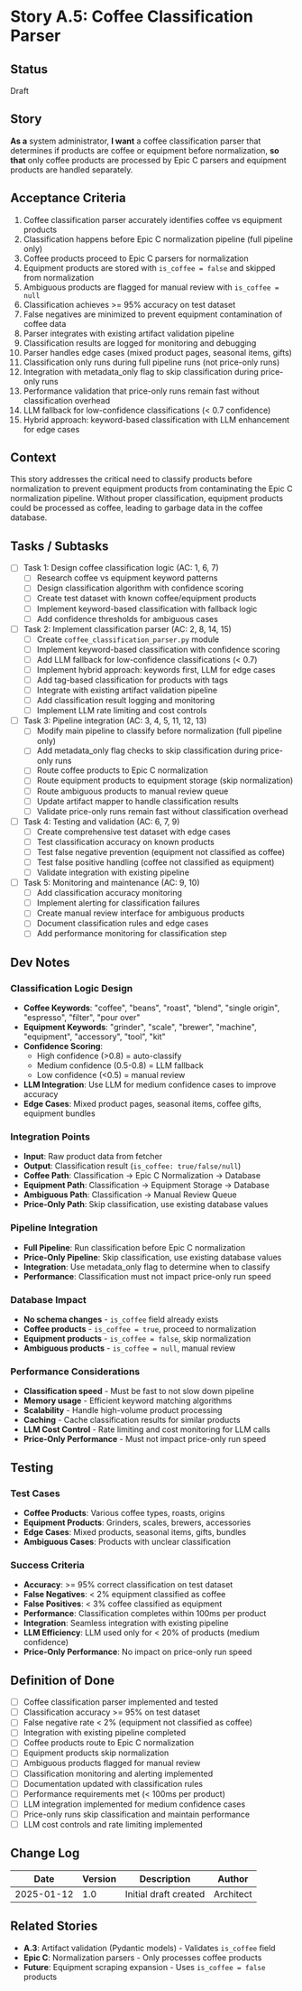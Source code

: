 # Story A.5: Coffee Classification Parser

## Status
Draft

## Story
**As a** system administrator,
**I want** a coffee classification parser that determines if products are coffee or equipment before normalization,
**so that** only coffee products are processed by Epic C parsers and equipment products are handled separately.

## Acceptance Criteria
1. Coffee classification parser accurately identifies coffee vs equipment products
2. Classification happens before Epic C normalization pipeline (full pipeline only)
3. Coffee products proceed to Epic C parsers for normalization
4. Equipment products are stored with `is_coffee = false` and skipped from normalization
5. Ambiguous products are flagged for manual review with `is_coffee = null`
6. Classification achieves >= 95% accuracy on test dataset
7. False negatives are minimized to prevent equipment contamination of coffee data
8. Parser integrates with existing artifact validation pipeline
9. Classification results are logged for monitoring and debugging
10. Parser handles edge cases (mixed product pages, seasonal items, gifts)
11. Classification only runs during full pipeline runs (not price-only runs)
12. Integration with metadata_only flag to skip classification during price-only runs
13. Performance validation that price-only runs remain fast without classification overhead
14. LLM fallback for low-confidence classifications (< 0.7 confidence)
15. Hybrid approach: keyword-based classification with LLM enhancement for edge cases

## Context
This story addresses the critical need to classify products before normalization to prevent equipment products from contaminating the Epic C normalization pipeline. Without proper classification, equipment products could be processed as coffee, leading to garbage data in the coffee database.

## Tasks / Subtasks
- [ ] Task 1: Design coffee classification logic (AC: 1, 6, 7)
  - [ ] Research coffee vs equipment keyword patterns
  - [ ] Design classification algorithm with confidence scoring
  - [ ] Create test dataset with known coffee/equipment products
  - [ ] Implement keyword-based classification with fallback logic
  - [ ] Add confidence thresholds for ambiguous cases
- [ ] Task 2: Implement classification parser (AC: 2, 8, 14, 15)
  - [ ] Create `coffee_classification_parser.py` module
  - [ ] Implement keyword-based classification with confidence scoring
  - [ ] Add LLM fallback for low-confidence classifications (< 0.7)
  - [ ] Implement hybrid approach: keywords first, LLM for edge cases
  - [ ] Add tag-based classification for products with tags
  - [ ] Integrate with existing artifact validation pipeline
  - [ ] Add classification result logging and monitoring
  - [ ] Implement LLM rate limiting and cost controls
- [ ] Task 3: Pipeline integration (AC: 3, 4, 5, 11, 12, 13)
  - [ ] Modify main pipeline to classify before normalization (full pipeline only)
  - [ ] Add metadata_only flag checks to skip classification during price-only runs
  - [ ] Route coffee products to Epic C normalization
  - [ ] Route equipment products to equipment storage (skip normalization)
  - [ ] Route ambiguous products to manual review queue
  - [ ] Update artifact mapper to handle classification results
  - [ ] Validate price-only runs remain fast without classification overhead
- [ ] Task 4: Testing and validation (AC: 6, 7, 9)
  - [ ] Create comprehensive test dataset with edge cases
  - [ ] Test classification accuracy on known products
  - [ ] Test false negative prevention (equipment not classified as coffee)
  - [ ] Test false positive handling (coffee not classified as equipment)
  - [ ] Validate integration with existing pipeline
- [ ] Task 5: Monitoring and maintenance (AC: 9, 10)
  - [ ] Add classification accuracy monitoring
  - [ ] Implement alerting for classification failures
  - [ ] Create manual review interface for ambiguous products
  - [ ] Document classification rules and edge cases
  - [ ] Add performance monitoring for classification step

## Dev Notes
### Classification Logic Design
- **Coffee Keywords**: "coffee", "beans", "roast", "blend", "single origin", "espresso", "filter", "pour over"
- **Equipment Keywords**: "grinder", "scale", "brewer", "machine", "equipment", "accessory", "tool", "kit"
- **Confidence Scoring**: 
  - High confidence (>0.8) = auto-classify
  - Medium confidence (0.5-0.8) = LLM fallback
  - Low confidence (<0.5) = manual review
- **LLM Integration**: Use LLM for medium confidence cases to improve accuracy
- **Edge Cases**: Mixed product pages, seasonal items, coffee gifts, equipment bundles

### Integration Points
- **Input**: Raw product data from fetcher
- **Output**: Classification result (`is_coffee: true/false/null`)
- **Coffee Path**: Classification → Epic C Normalization → Database
- **Equipment Path**: Classification → Equipment Storage → Database
- **Ambiguous Path**: Classification → Manual Review Queue
- **Price-Only Path**: Skip classification, use existing database values

### Pipeline Integration
- **Full Pipeline**: Run classification before Epic C normalization
- **Price-Only Pipeline**: Skip classification, use existing database values
- **Integration**: Use metadata_only flag to determine when to classify
- **Performance**: Classification must not impact price-only run speed

### Database Impact
- **No schema changes** - `is_coffee` field already exists
- **Coffee products** - `is_coffee = true`, proceed to normalization
- **Equipment products** - `is_coffee = false`, skip normalization
- **Ambiguous products** - `is_coffee = null`, manual review

### Performance Considerations
- **Classification speed** - Must be fast to not slow down pipeline
- **Memory usage** - Efficient keyword matching algorithms
- **Scalability** - Handle high-volume product processing
- **Caching** - Cache classification results for similar products
- **LLM Cost Control** - Rate limiting and cost monitoring for LLM calls
- **Price-Only Performance** - Must not impact price-only run speed

## Testing
### Test Cases
- **Coffee Products**: Various coffee types, roasts, origins
- **Equipment Products**: Grinders, scales, brewers, accessories
- **Edge Cases**: Mixed products, seasonal items, gifts, bundles
- **Ambiguous Cases**: Products with unclear classification

### Success Criteria
- **Accuracy**: >= 95% correct classification on test dataset
- **False Negatives**: < 2% equipment classified as coffee
- **False Positives**: < 3% coffee classified as equipment
- **Performance**: Classification completes within 100ms per product
- **Integration**: Seamless integration with existing pipeline
- **LLM Efficiency**: LLM used only for < 20% of products (medium confidence)
- **Price-Only Performance**: No impact on price-only run speed

## Definition of Done
- [ ] Coffee classification parser implemented and tested
- [ ] Classification accuracy >= 95% on test dataset
- [ ] False negative rate < 2% (equipment not classified as coffee)
- [ ] Integration with existing pipeline completed
- [ ] Coffee products route to Epic C normalization
- [ ] Equipment products skip normalization
- [ ] Ambiguous products flagged for manual review
- [ ] Classification monitoring and alerting implemented
- [ ] Documentation updated with classification rules
- [ ] Performance requirements met (< 100ms per product)
- [ ] LLM integration implemented for medium confidence cases
- [ ] Price-only runs skip classification and maintain performance
- [ ] LLM cost controls and rate limiting implemented

## Change Log
| Date | Version | Description | Author |
|------|---------|-------------|---------|
| 2025-01-12 | 1.0 | Initial draft created | Architect |

## Related Stories
- **A.3**: Artifact validation (Pydantic models) - Validates `is_coffee` field
- **Epic C**: Normalization parsers - Only processes coffee products
- **Future**: Equipment scraping expansion - Uses `is_coffee = false` products

